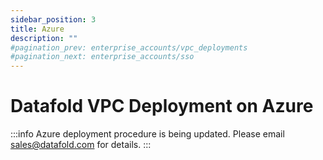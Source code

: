 ```yaml
---
sidebar_position: 3
title: Azure
description: ""
#pagination_prev: enterprise_accounts/vpc_deployments
#pagination_next: enterprise_accounts/sso
---
```


# Datafold VPC Deployment on Azure

:::info
Azure deployment procedure is being updated. Please email [sales@datafold.com](mailto:sales@datafold.com) for details.
:::